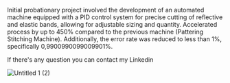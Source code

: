 Initial probationary project involved the development of an automated machine equipped with a PID control system for precise cutting of reflective and elastic bands, allowing for adjustable sizing and quantity. Accelerated process by up to 450% compared to the previous machine (Pattering Stitching Machine). Additionally, the error rate was reduced to less than 1%, specifically 0,9900990099009901%.

If there's any question you can contact my Linkedin

![Untitled 1 (2)](https://github.com/user-attachments/assets/be28f9dc-3231-4eba-86d7-0951340429a2)
